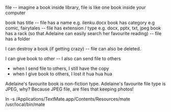 file -- imagine a book inside library, file is like one book inside your computer


book has title -- file has a name e.g. ilenku.docx
book has category e.g comic, fairytales -- file has extension / type e.g. docx, pptx, txt, jpeg
book has a rack (so that Adelaine can easily search her favourite reading) -- file has a folder

I can destroy a book (if getting crazy) -- file can also be deleted.

I can give book to other -- I also can send file to others
* when I send file to others, I still have the copy
* when I give book to others, I lost it hua hua hua

Adelaine's favourite book is non-fiction type.
Adelaine's favourite file type is JPEG, why? Because JPEG file, are files that keeping photos!


ln -s /Applications/TextMate.app/Contents/Resources/mate /usr/local/bin/mate









